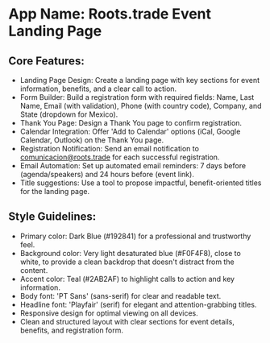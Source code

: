 # **App Name**: Roots.trade Event Landing Page

## Core Features:

- Landing Page Design: Create a landing page with key sections for event information, benefits, and a clear call to action.
- Form Builder: Build a registration form with required fields: Name, Last Name, Email (with validation), Phone (with country code), Company, and State (dropdown for Mexico).
- Thank You Page: Design a Thank You page to confirm registration.
- Calendar Integration: Offer 'Add to Calendar' options (iCal, Google Calendar, Outlook) on the Thank You page.
- Registration Notification: Send an email notification to comunicacion@roots.trade for each successful registration.
- Email Automation: Set up automated email reminders: 7 days before (agenda/speakers) and 24 hours before (event link).
- Title suggestions: Use a tool to propose impactful, benefit-oriented titles for the landing page.

## Style Guidelines:

- Primary color: Dark Blue (#192841) for a professional and trustworthy feel.
- Background color: Very light desaturated blue (#F0F4F8), close to white, to provide a clean backdrop that doesn't distract from the content.
- Accent color: Teal (#2AB2AF) to highlight calls to action and key information.
- Body font: 'PT Sans' (sans-serif) for clear and readable text.
- Headline font: 'Playfair' (serif) for elegant and attention-grabbing titles.
- Responsive design for optimal viewing on all devices.
- Clean and structured layout with clear sections for event details, benefits, and registration form.